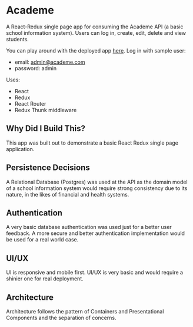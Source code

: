 # Academe

A React-Redux single page app for consuming the Academe API (a basic school information system). Users can log in, create, edit, delete and view students.

You can play around with the deployed app [here](https://academe-react.herokuapp.com/). Log in with sample user:

* email: admin@academe.com
* password: admin

Uses:
* React
* Redux
* React Router
* Redux Thunk middleware

## Why Did I Build This?

This app was built out to demonstrate a basic React Redux single page application. 

## Persistence Decisions

A Relational Database (Postgres) was used at the API as the domain model of a school information system would require strong consistency due to its nature, in the likes of financial and health systems.


## Authentication

A very basic database authentication was used just for a better user feedback. A more secure and better authentication implementation would be used for a real world case.

## UI/UX

UI is responsive and mobile first. UI/UX is very basic and would require a shinier one for real deployment.

## Architecture
Architecture follows the pattern of Containers and Presentational Components and the separation of concerns.

